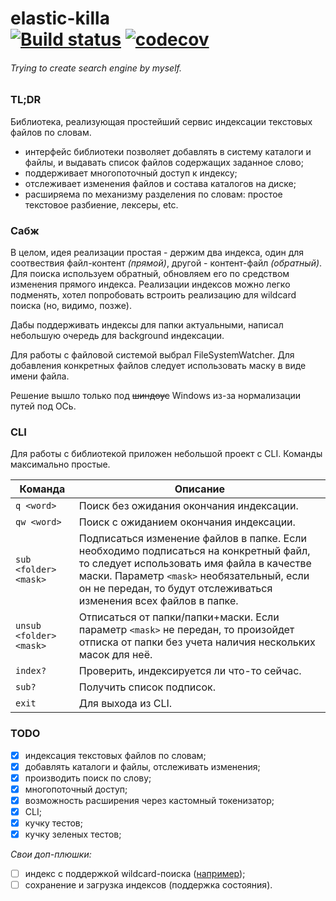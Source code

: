 elastic-killa </br> [![Build status](https://ci.appveyor.com/api/projects/status/4pyqlky5g9es8ikh/branch/main?svg=true)](https://ci.appveyor.com/project/Stafil0/elastic-killa/branch/main) [![codecov](https://codecov.io/gh/Stafil0/elastic-killa/branch/main/graph/badge.svg?token=GQZKV4VK1V)](https://codecov.io/gh/Stafil0/elastic-killa)
=============
###### *Trying to create search engine by myself.*

### TL;DR
Библиотека, реализующая простейший сервис индексации текстовых файлов по словам.
- интерфейс библиотеки позволяет добавлять в систему каталоги и файлы, и выдавать список файлов содержащих заданное слово;
- поддерживает многопоточный доступ к индексу;
- отслеживает изменения файлов и состава каталогов на диске;
- расширяема по механизму разделения по словам: простое текстовое разбиение, лексеры, etc.

### Сабж

В целом, идея реализации простая - держим два индекса, один для соотвествия файл-контент *(прямой)*, другой - контент-файл *(обратный)*. Для поиска используем обратный, обновляем его по средством изменения прямого индекса. 
Реализации индексов можно легко подменять, хотел попробовать встроить реализацию для wildcard поиска (но, видимо, позже).

Дабы поддерживать индексы для папки актуальными, написал небольшую очередь для background индексации.

Для работы с файловой системой выбрал FileSystemWatcher. Для добавления конкретных файлов следует использовать маску в виде имени файла.

Решение вышло только под ~~шиндоус~~ Windows из-за нормализации путей под ОСь.

### CLI

Для работы с библиотекой приложен небольшой проект с CLI. Команды максимально простые.

Команда | Описание
-- | --
`q <word>`  | Поиск без ожидания окончания индексации.
`qw <word>` | Поиск с ожиданием окончания индексации.
`sub <folder> <mask>` | Подписаться изменение файлов в папке. Если необходимо подписаться на конкретный файл, то следует использовать имя файла в качестве маски. Параметр `<mask>` необязательный, если он не передан, то будут отслеживаться изменения всех файлов в папке.
`unsub <folder> <mask>` |  Отписаться от папки/папки+маски. Если параметр `<mask>` не передан, то произойдет отписка от папки без учета наличия нескольких масок для неё.
`index?`  | Проверить, индексируется ли что-то сейчас.
`sub?` | Получить список подписок.
`exit` | Для выхода из CLI.

### TODO

- [x] индексация текстовых файлов по словам;
- [x] добавлять каталоги и файлы, отслеживать изменения;
- [x] производить поиск по слову;
- [x] многопоточный доступ;
- [x] возможность расширения через кастомный токенизатор;
- [x] CLI;
- [x] кучку тестов;
- [x] кучку зеленых тестов;

*Свои доп-плюшки:*
- [ ] индекс с поддержкой wildcard-поиска ([например](https://ru.wikipedia.org/wiki/Префиксное_дерево "например"));
- [ ] сохранение и загрузка индексов (поддержка состояния).
